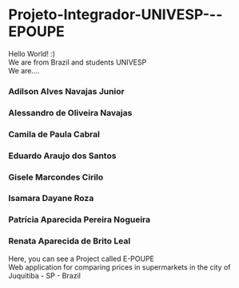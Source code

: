 # Projeto-Integrador-UNIVESP---EPOUPE
Hello World! :)<br />
We are from Brazil and students UNIVESP<br />
We are....
### Adilson Alves Navajas Junior
### Alessandro de Oliveira Navajas
### Camila de Paula Cabral
### Eduardo Araujo dos Santos
### Gisele Marcondes Cirilo
### Isamara Dayane Roza
### Patrícia Aparecida Pereira Nogueira
### Renata Aparecida de Brito Leal
Here, you can see a Project called E-POUPE<br />
Web application for comparing prices in supermarkets in the city of Juquitiba - SP - Brazil
